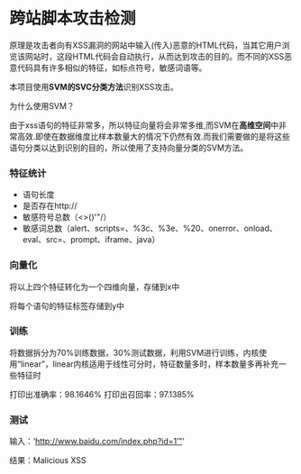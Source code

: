 # 跨站脚本攻击检测

原理是攻击者向有XSS漏洞的网站中输入(传入)恶意的HTML代码，当其它用户浏览该网站时，这段HTML代码会自动执行，从而达到攻击的目的。而不同的XSS恶意代码具有许多相似的特征，如标点符号，敏感词语等。

本项目使用**SVM的SVC分类方法**识别XSS攻击。

为什么使用SVM？

由于xss语句的特征非常多，所以特征向量将会非常多维,而SVM在**高维空间**中非常高效.即使在数据维度比样本数量大的情况下仍然有效.而我们需要做的是将这些语句分类以达到识别的目的，所以使用了支持向量分类的SVM方法。

### 特征统计

- 语句长度
- 是否存在http://
- 敏感符号总数（<>()\'\"/）
- 敏感词总数（alert、scripts=、%3c、%3e、%20、onerror、onload、eval、src=、prompt、iframe、java）

### 向量化

将以上四个特征转化为一个四维向量，存储到x中

将每个语句的特征标签存储到y中

### 训练

将数据拆分为70%训练数据，30%测试数据，利用SVM进行训练，内核使用“linear”，linear内核适用于线性可分时，特征数量多时，样本数量多再补充一些特征时

打印出准确率：98.1646%
打印出召回率：97.1385%

### 测试

输入：‘http://www.baidu.com/index.php?id=1’”<script>alert(1)</script>’

结果：Malicious XSS

